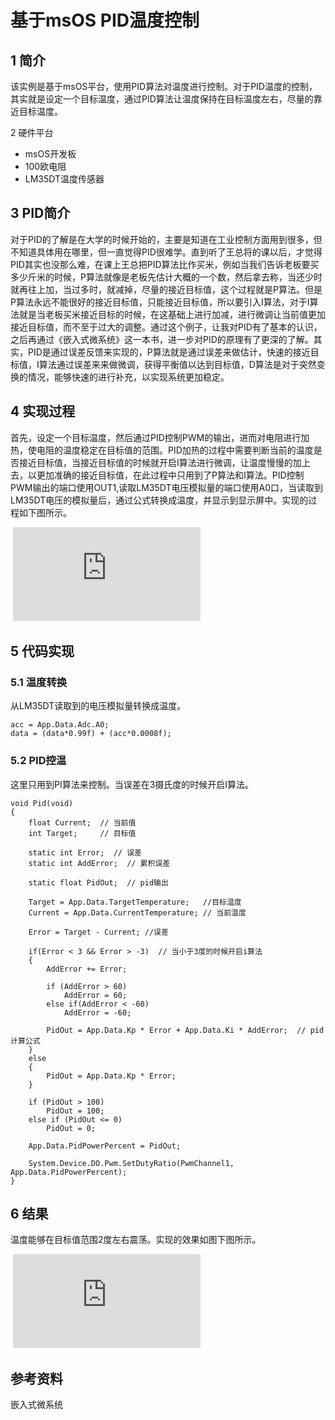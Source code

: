 # **基于msOS PID温度控制**

## 1 简介

该实例是基于msOS平台，使用PID算法对温度进行控制。对于PID温度的控制，其实就是设定一个目标温度，通过PID算法让温度保持在目标温度左右，尽量的靠近目标温度。

2 硬件平台

- msOS开发板
- 100欧电阻
- LM35DT温度传感器

## 3 PID简介

对于PID的了解是在大学的时候开始的，主要是知道在工业控制方面用到很多，但不知道具体用在哪里，但一直觉得PID很难学。直到听了王总将的课以后，才觉得PID其实也没那么难，在课上王总把PID算法比作买米，例如当我们告诉老板要买多少斤米的时候，P算法就像是老板先估计大概的一个数，然后拿去称，当还少时就再往上加，当过多时，就减掉，尽量的接近目标值，这个过程就是P算法。但是P算法永远不能很好的接近目标值，只能接近目标值，所以要引入I算法，对于I算法就是当老板买米接近目标的时候，在这基础上进行加减，进行微调让当前值更加接近目标值，而不至于过大的调整。通过这个例子，让我对PID有了基本的认识，之后再通过《嵌入式微系统》这一本书，进一步对PID的原理有了更深的了解。其实，PID是通过误差反馈来实现的，P算法就是通过误差来做估计，快速的接近目标值，I算法通过误差来来做微调，获得平衡值以达到目标值，D算法是对于突然变换的情况，能够快速的进行补充，以实现系统更加稳定。

## 4 实现过程

首先，设定一个目标温度，然后通过PID控制PWM的输出，进而对电阻进行加热，使电阻的温度稳定在目标值的范围。PID加热的过程中需要判断当前的温度是否接近目标值，当接近目标值的时候就开启I算法进行微调，让温度慢慢的加上去，以更加准确的接近目标值，在此过程中只用到了P算法和I算法。PID控制PWM输出的端口使用OUT1,读取LM35DT电压模拟量的端口使用A0口，当读取到LM35DT电压的模拟量后，通过公式转换成温度，并显示到显示屏中。实现的过程如下图所示。

​                                                                              ![img](http://bbs.raindi.net/forum.php?mod=image&aid=8923&size=300x300&key=19697e7d421fded4&nocache=yes&type=fixnone)

 

## 5 代码实现

### 5.1 温度转换

从LM35DT读取到的电压模拟量转换成温度。

 ```
 acc = App.Data.Adc.A0;
 data = (data*0.99f) + (acc*0.0008f);
 ```

### 5.2 PID控温

这里只用到PI算法来控制。当误差在3摄氏度的时候开启I算法。

```
void Pid(void)
{
	float Current;  // 当前值
    int Target;     // 目标值
    
	static int Error;  // 误差
	static int AddError;  // 累积误差
	
    static float PidOut;  // pid输出
	
    Target = App.Data.TargetTemperature;   //目标温度
    Current = App.Data.CurrentTemperature; // 当前温度

	Error = Target - Current; //误差

    if(Error < 3 && Error > -3)  // 当小于3度的时候开启i算法
    {
        AddError += Error;
        
        if (AddError > 60) 
            AddError = 60;
        else if(AddError < -60) 
            AddError = -60;
        
        PidOut = App.Data.Kp * Error + App.Data.Ki * AddError;  // pid计算公式
    }
    else
    {
        PidOut = App.Data.Kp * Error;
    }
        
	if (PidOut > 100)  
		PidOut = 100;
	else if (PidOut <= 0)   
		PidOut = 0;
	
	App.Data.PidPowerPercent = PidOut;
	
	System.Device.DO.Pwm.SetDutyRatio(PwmChannel1, App.Data.PidPowerPercent);
}
```

## 6 结果

温度能够在目标值范围2度左右震荡。实现的效果如图下图所示。

​                                                   ![img](http://bbs.raindi.net/forum.php?mod=image&aid=8922&size=300x300&key=8db44c4f5953d559&nocache=yes&type=fixnone)

 ## 参考资料

嵌入式微系统
